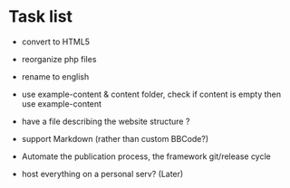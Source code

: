 # Task list

- convert to HTML5
- reorganize php files
- rename to english
- use example-content & content folder, check if content is empty then use example-content
- have a file describing the website structure ?

- support Markdown (rather than custom BBCode?)

- Automate the publication process, the framework git/release cycle
- host everything on a personal serv? (Later)

